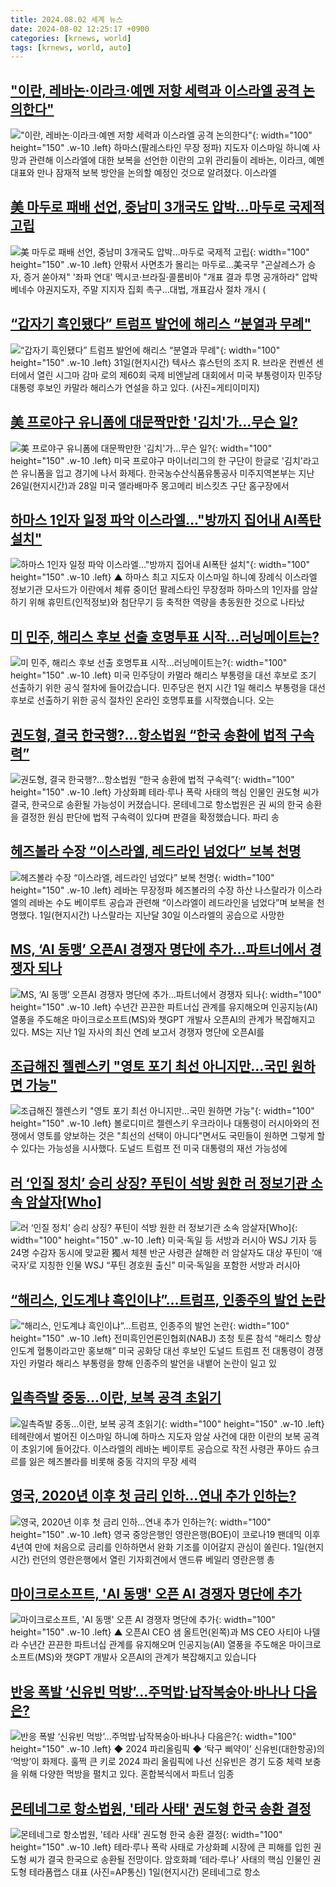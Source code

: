 ```yaml
---
title: 2024.08.02 세계 뉴스
date: 2024-08-02 12:25:17 +0900
categories: [krnews, world]
tags: [krnews, world, auto]
---
```

## ["이란, 레바논·이라크·예멘 저항 세력과 이스라엘 공격 논의한다"](https://n.news.naver.com/mnews/article/008/0005072075)

!["이란, 레바논·이라크·예멘 저항 세력과 이스라엘 공격 논의한다"](https://mimgnews.pstatic.net/image/origin/008/2024/08/02/5072075.jpg?type=nf220_150){: width="100" height="150" .w-10 .left}
하마스(팔레스타인 무장 정파) 지도자 이스마일 하니예 사망과 관련해 이스라엘에 대한 보복을 선언한 이란의 고위 관리들이 레바논, 이라크, 예멘 대표와 만나 잠재적 보복 방안을 논의할 예정인 것으로 알려졌다. 이스라엘

## [美 마두로 패배 선언, 중남미 3개국도 압박…마두로 국제적 고립](https://n.news.naver.com/mnews/article/001/0014848824)

![美 마두로 패배 선언, 중남미 3개국도 압박…마두로 국제적 고립](https://mimgnews.pstatic.net/image/origin/001/2024/08/02/14848824.jpg?type=nf220_150){: width="100" height="150" .w-10 .left}
안팎서 사면초가 몰리는 마두로…美국무 "곤살레스가 승자, 증거 쏟아져" '좌파 연대' 멕시코·브라질·콜롬비아 "개표 결과 투명 공개하라" 압박 베네수 야권지도자, 주말 지지자 집회 촉구…대법, 개표감사 절차 개시 (

## [“갑자기 흑인됐다” 트럼프 발언에 해리스 “분열과 무례"](https://n.news.naver.com/mnews/article/018/0005802281)

![“갑자기 흑인됐다” 트럼프 발언에 해리스 “분열과 무례"](https://mimgnews.pstatic.net/image/origin/018/2024/08/01/5802281.jpg?type=nf220_150){: width="100" height="150" .w-10 .left}
31일(현지시간) 텍사스 휴스턴의 조지 R. 브라운 컨벤션 센터에서 열린 시그마 감마 로의 제60회 국제 비엔날레 대회에서 미국 부통령이자 민주당 대통령 후보인 카말라 해리스가 연설을 하고 있다. (사진=게티이미지)

## [美 프로야구 유니폼에 대문짝만한 '김치'가…무슨 일?](https://n.news.naver.com/mnews/article/014/0005222049)

![美 프로야구 유니폼에 대문짝만한 '김치'가…무슨 일?](https://mimgnews.pstatic.net/image/origin/014/2024/08/01/5222049.jpg?type=nf220_150){: width="100" height="150" .w-10 .left}
미국 프로야구 마이너리그의 한 구단이 한글로 '김치'라고 쓴 유니폼을 입고 경기에 나서 화제다. 한국농수산식품유통공사 미주지역본부는 지난 26일(현지시간)과 28일 미국 앨라배마주 몽고메리 비스킷츠 구단 홈구장에서

## [하마스 1인자 일정 파악 이스라엘…"방까지 집어내 AI폭탄 설치"](https://n.news.naver.com/mnews/article/055/0001177948)

![하마스 1인자 일정 파악 이스라엘…"방까지 집어내 AI폭탄 설치"](https://mimgnews.pstatic.net/image/origin/055/2024/08/02/1177948.jpg?type=nf220_150){: width="100" height="150" .w-10 .left}
▲ 하마스 최고 지도자 이스마일 하니예 장례식 이스라엘 정보기관 모사드가 이란에서 체류 중이던 팔레스타인 무장정파 하마스의 1인자를 암살하기 위해 휴민트(인적정보)와 첨단무기 등 축적한 역량을 총동원한 것으로 나타났

## [미 민주, 해리스 후보 선출 호명투표 시작…러닝메이트는?](https://n.news.naver.com/mnews/article/056/0011773772)

![미 민주, 해리스 후보 선출 호명투표 시작…러닝메이트는?](https://mimgnews.pstatic.net/image/origin/056/2024/08/02/11773772.jpg?type=nf220_150){: width="100" height="150" .w-10 .left}
미국 민주당이 카멀라 해리스 부통령을 대선 후보로 조기 선출하기 위한 공식 절차에 들어갔습니다. 민주당은 현지 시간 1일 해리스 부통령을 대선 후보로 선출하기 위한 공식 절차인 온라인 호명투표를 시작했습니다. 오는

## [권도형, 결국 한국행?…항소법원 “한국 송환에 법적 구속력”](https://n.news.naver.com/mnews/article/056/0011773995)

![권도형, 결국 한국행?…항소법원 “한국 송환에 법적 구속력”](https://mimgnews.pstatic.net/image/origin/056/2024/08/02/11773995.jpg?type=nf220_150){: width="100" height="150" .w-10 .left}
가상화폐 테라·루나 폭락 사태의 핵심 인물인 권도형 씨가 결국, 한국으로 송환될 가능성이 커졌습니다. 몬테네그로 항소법원은 권 씨의 한국 송환을 결정한 원심 판단에 법적 구속력이 있다며 판결을 확정했습니다. 파리 송

## [헤즈볼라 수장 “이스라엘, 레드라인 넘었다” 보복 천명](https://n.news.naver.com/mnews/article/032/0003312556)

![헤즈볼라 수장 “이스라엘, 레드라인 넘었다” 보복 천명](https://mimgnews.pstatic.net/image/origin/032/2024/08/02/3312556.jpg?type=nf220_150){: width="100" height="150" .w-10 .left}
레바논 무장정파 헤즈볼라의 수장 하산 나스랄라가 이스라엘의 레바논 수도 베이루트 공습과 관련해 “이스라엘이 레드라인을 넘었다”며 보복을 천명했다. 1일(현지시간) 나스랄라는 지난달 30일 이스라엘의 공습으로 사망한

## [MS, ‘AI 동맹’ 오픈AI 경쟁자 명단에 추가…파트너에서 경쟁자 되나](https://n.news.naver.com/mnews/article/016/0002344302)

![MS, ‘AI 동맹’ 오픈AI 경쟁자 명단에 추가…파트너에서 경쟁자 되나](https://mimgnews.pstatic.net/image/origin/016/2024/08/02/2344302.jpg?type=nf220_150){: width="100" height="150" .w-10 .left}
수년간 끈끈한 파트너십 관계를 유지해오며 인공지능(AI) 열풍을 주도해온 마이크로소프트(MS)와 챗GPT 개발사 오픈AI의 관계가 복잡해지고 있다. MS는 지난 1일 자사의 최신 연례 보고서 경쟁자 명단에 오픈AI를

## [조급해진 젤렌스키 "영토 포기 최선 아니지만…국민 원하면 가능"](https://n.news.naver.com/mnews/article/003/0012702476)

![조급해진 젤렌스키 "영토 포기 최선 아니지만…국민 원하면 가능"](https://mimgnews.pstatic.net/image/origin/003/2024/08/01/12702476.jpg?type=nf220_150){: width="100" height="150" .w-10 .left}
볼로디미르 젤렌스키 우크라이나 대통령이 러시아와의 전쟁에서 영토를 양보하는 것은 "최선의 선택이 아니다"면서도 국민들이 원하면 그렇게 할 수 있다는 가능성을 시사했다. 도널드 트럼프 전 미국 대통령의 재선 가능성에

## [러 ‘인질 정치’ 승리 상징? 푸틴이 석방 원한 러 정보기관 소속 암살자[Who]](https://n.news.naver.com/mnews/article/366/0001009458)

![러 ‘인질 정치’ 승리 상징? 푸틴이 석방 원한 러 정보기관 소속 암살자[Who]](https://mimgnews.pstatic.net/image/origin/366/2024/08/02/1009458.jpg?type=nf220_150){: width="100" height="150" .w-10 .left}
미국·독일 등 서방과 러시아 WSJ 기자 등 24명 수감자 동시에 맞교환 獨서 체첸 반군 사령관 살해한 러 암살자도 대상 푸틴이 ‘애국자’로 지칭한 인물 WSJ “푸틴 경호원 출신” 미국·독일을 포함한 서방과 러시아

## [“해리스, 인도계냐 흑인이냐”…트럼프, 인종주의 발언 논란](https://n.news.naver.com/mnews/article/022/0003956266)

![“해리스, 인도계냐 흑인이냐”…트럼프, 인종주의 발언 논란](https://mimgnews.pstatic.net/image/origin/022/2024/08/01/3956266.jpg?type=nf220_150){: width="100" height="150" .w-10 .left}
전미흑인언론인협회(NABJ) 초청 토론 참석 “해리스 항상 인도계 혈통이라고만 홍보해” 미국 공화당 대선 후보인 도널드 트럼프 전 대통령이 경쟁자인 카멀라 해리스 부통령을 향해 인종주의 발언을 내뱉어 논란이 일고 있

## [일촉즉발 중동…이란, 보복 공격 초읽기](https://n.news.naver.com/mnews/article/015/0005017114)

![일촉즉발 중동…이란, 보복 공격 초읽기](https://mimgnews.pstatic.net/image/origin/015/2024/08/01/5017114.jpg?type=nf220_150){: width="100" height="150" .w-10 .left}
테헤란에서 벌어진 이스마일 하니예 하마스 지도자 암살 사건에 대한 이란의 보복 공격이 초읽기에 들어갔다. 이스라엘의 레바논 베이루트 공습으로 작전 사령관 푸아드 슈크르를 잃은 헤즈볼라를 비롯해 중동 각지의 무장 세력

## [영국, 2020년 이후 첫 금리 인하…연내 추가 인하는?](https://n.news.naver.com/mnews/article/018/0005803186)

![영국, 2020년 이후 첫 금리 인하…연내 추가 인하는?](https://mimgnews.pstatic.net/image/origin/018/2024/08/02/5803186.jpg?type=nf220_150){: width="100" height="150" .w-10 .left}
영국 중앙은행인 영란은행(BOE)이 코로나19 팬데믹 이후 4년여 만에 처음으로 금리를 인하하면서 완화 기조를 이어갈지 관심이 쏠린다. 1일(현지시간) 런던의 영란은행에서 열린 기자회견에서 앤드류 베일리 영란은행 총

## [마이크로소프트, 'AI 동맹' 오픈 AI 경쟁자 명단에 추가](https://n.news.naver.com/mnews/article/055/0001177827)

![마이크로소프트, 'AI 동맹' 오픈 AI 경쟁자 명단에 추가](https://mimgnews.pstatic.net/image/origin/055/2024/08/02/1177827.jpg?type=nf220_150){: width="100" height="150" .w-10 .left}
▲ 오픈AI CEO 샘 올트먼(왼쪽)과 MS CEO 사티아 나델라 수년간 끈끈한 파트너십 관계를 유지해오며 인공지능(AI) 열풍을 주도해온 마이크로소프트(MS)와 챗GPT 개발사 오픈AI의 관계가 복잡해지고 있습니다

## [반응 폭발 ‘신유빈 먹방’...주먹밥·납작복숭아·바나나 다음은?](https://n.news.naver.com/mnews/article/009/0005343929)

![반응 폭발 ‘신유빈 먹방’...주먹밥·납작복숭아·바나나 다음은?](https://mimgnews.pstatic.net/image/origin/009/2024/08/01/5343929.jpg?type=nf220_150){: width="100" height="150" .w-10 .left}
◆ 2024 파리올림픽 ◆ ‘탁구 삐약이’ 신유빈(대한항공)의 ‘먹방’이 화제다. 훌쩍 큰 키로 2024 파리 올림픽에 나선 신유빈은 경기 도중 체력 보충을 위해 다양한 먹방을 펼치고 있다. 혼합복식에서 파트너 임종

## [몬테네그로 항소법원, '테라 사태' 권도형 한국 송환 결정](https://n.news.naver.com/mnews/article/018/0005803107)

![몬테네그로 항소법원, '테라 사태' 권도형 한국 송환 결정](https://mimgnews.pstatic.net/image/origin/018/2024/08/02/5803107.jpg?type=nf220_150){: width="100" height="150" .w-10 .left}
테라·루나 폭락 사태로 가상화폐 시장에 큰 피해를 입힌 권도형 씨가 결국 한국으로 송환될 전망이다. 암호화폐 ‘테라·루나’ 사태의 핵심 인물인 권도형 테라폼랩스 대표 (사진=AP통신) 1일(현지시간) 몬테네그로 항소

